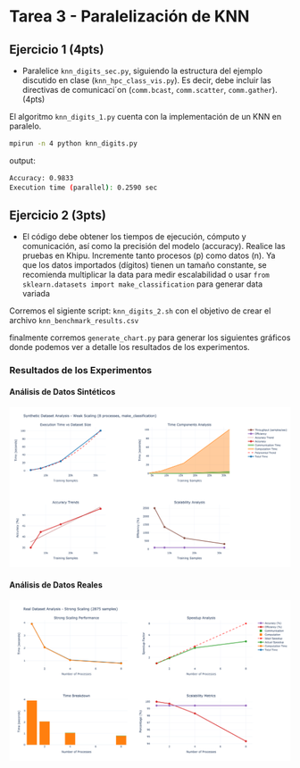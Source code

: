 # Tarea 3 - Paralelización de KNN

## Ejercicio 1 (4pts)

- Paralelice `knn_digits_sec.py`, siguiendo la estructura del ejemplo
discutido en clase (`knn_hpc_class_vis.py`). Es decir, debe incluir las
directivas de comunicaci´on (`comm.bcast`, `comm.scatter`,
`comm.gather`). (4pts)

El algoritmo `knn_digits_1.py` cuenta con la implementación de un KNN en paralelo.

```bash
mpirun -n 4 python knn_digits.py
```

output: 
```bash
Accuracy: 0.9833
Execution time (parallel): 0.2590 sec
```

## Ejercicio 2 (3pts)

 - El código debe obtener los tiempos de ejecución, cómputo y
comunicación, así como la precisión del modelo (accuracy).
Realice las pruebas en Khipu. Incremente tanto procesos (p) como
datos (n). Ya que los datos importados (dígitos) tienen un tamaño
constante, se recomienda multiplicar la data para medir escalabilidad
o usar `from sklearn.datasets import make_classification` para generar
data variada

Corremos el sigiente script: ``knn_digits_2.sh`` con el objetivo de crear el archivo `knn_benchmark_results.csv`

finalmente corremos `generate_chart.py` para generar los  siguientes gráficos donde podemos ver a detalle los resultados de los experimentos.

### Resultados de los Experimentos

#### Análisis de Datos Sintéticos
![Análisis de Datos Sintéticos](images/synthetic_data_analysis.png)

#### Análisis de Datos Reales
![Análisis de Datos Reales](images/real_data_analysis.png)
